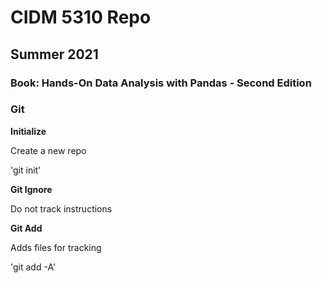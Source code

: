 # CIDM 5310 Repo

## Summer 2021

### Book: Hands-On Data Analysis with Pandas - Second Edition

### Git

__Initialize__

Create a new repo

'git init'

__Git Ignore__

Do not track instructions

__Git Add__

Adds files for tracking

'git add -A'
